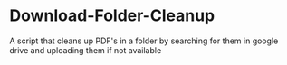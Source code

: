 # Download-Folder-Cleanup
A script that cleans up PDF's in a folder by searching for them in google drive and uploading them if not available
